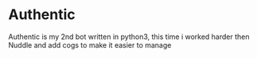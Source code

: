 # Authentic
Authentic is my 2nd bot written in python3, this time i worked harder then Nuddle and add cogs to make it easier to manage
